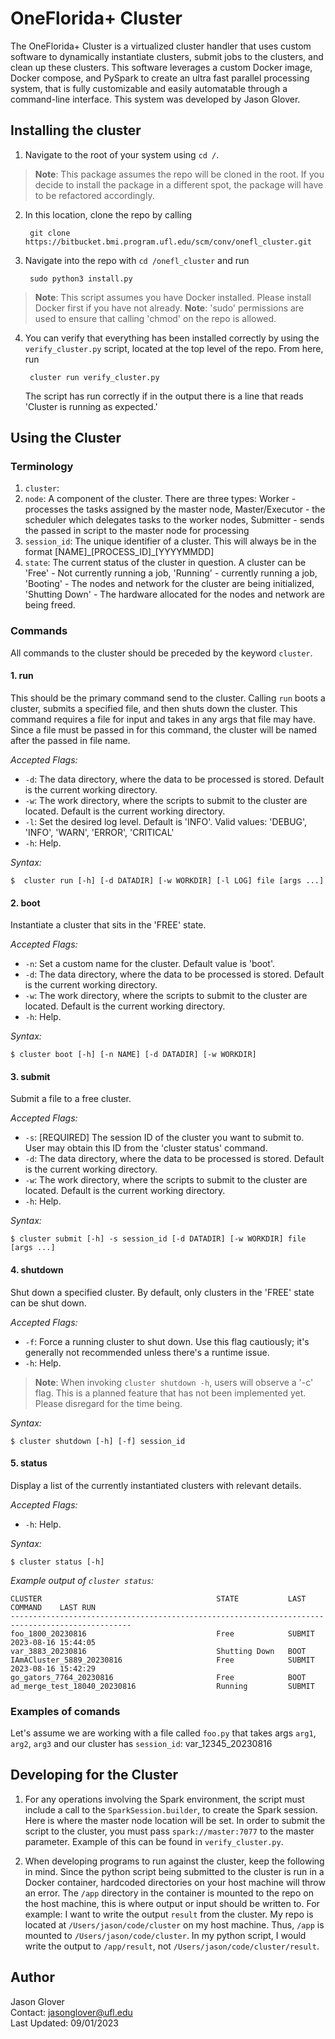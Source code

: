 # OneFlorida+ Cluster

The OneFlorida+ Cluster is a virtualized cluster handler that uses custom software to dynamically instantiate clusters, submit jobs to the clusters, and clean up these clusters. This software leverages a custom Docker image, Docker compose, and PySpark to create an ultra fast parallel processing system, that is fully customizable and easily automatable through a command-line interface. This system was developed by Jason Glover. <br>

## Installing the cluster

1. Navigate to the root of your system using `cd /`.
> **Note**: This package assumes the repo will be cloned in the root. If you decide to install the package in a different spot, the package will have to be refactored accordingly.
2. In this location, clone the repo by calling 
        
        git clone https://bitbucket.bmi.program.ufl.edu/scm/conv/onefl_cluster.git
3. Navigate into the repo with `cd /onefl_cluster` and run 

        sudo python3 install.py
> **Note**: This script assumes you have Docker installed. Please install Docker first if you have not already.
> **Note**: 'sudo' permissions are used to ensure that calling 'chmod' on the repo is allowed.
4. You can verify that everything has been installed correctly by using the `verify_cluster.py` script, located at the top level of the repo. From here, run

        cluster run verify_cluster.py
    The script has run correctly if in the output there is a line that reads 'Cluster is running as expected.'

## Using the Cluster

### Terminology

1. `cluster`:
2. `node`: A component of the cluster. There are three types: Worker - processes the tasks assigned by the master node, Master/Executor - the scheduler which delegates tasks to the worker nodes, Submitter - sends the passed in script to the master node for processing
3. `session_id`: The unique identifier of a cluster. This will always be in the format [NAME]\_[PROCESS_ID]\_[YYYYMMDD]
4. `state`: The current status of the cluster in question. A cluster can be 'Free' - Not currently running a job, 'Running' - currently running a job, 'Booting' - The nodes and network for the cluster are being initialized, 'Shutting Down' - The hardware allocated for the nodes and network are being freed.  

### Commands

All commands to the cluster should be preceded by the keyword `cluster`.

#### 1. run

This should be the primary command send to the cluster. Calling `run` boots a cluster, submits a specified file, and then shuts down the cluster. This command requires a file for input and takes in any args that file may have. Since a file must be passed in for this command, the cluster will be named after the passed in file name.

*Accepted Flags:*

- `-d`: The data directory, where the data to be processed is stored. Default is the current working directory.
- `-w`: The work directory, where the scripts to submit to the cluster are located. Default is the current working directory.
- `-l`: Set the desired log level. Default is 'INFO'. Valid values: 'DEBUG', 'INFO', 'WARN', 'ERROR', 'CRITICAL'
- `-h`: Help.

*Syntax:*

    $  cluster run [-h] [-d DATADIR] [-w WORKDIR] [-l LOG] file [args ...]

#### 2. boot

Instantiate a cluster that sits in the 'FREE' state.

*Accepted Flags:*

- `-n`: Set a custom name for the cluster. Default value is 'boot'.
- `-d`: The data directory, where the data to be processed is stored. Default is the current working directory.
- `-w`: The work directory, where the scripts to submit to the cluster are located. Default is the current working directory.
- `-h`: Help.

*Syntax:*

    $ cluster boot [-h] [-n NAME] [-d DATADIR] [-w WORKDIR]

#### 3. submit

Submit a file to a free cluster.

*Accepted Flags:*

- `-s`: [REQUIRED] The session ID of the cluster you want to submit to. User may obtain this ID from the 'cluster status' command.
- `-d`: The data directory, where the data to be processed is stored. Default is the current working directory.
- `-w`: The work directory, where the scripts to submit to the cluster are located. Default is the current working directory.
- `-h`: Help.

*Syntax:*

    $ cluster submit [-h] -s session_id [-d DATADIR] [-w WORKDIR] file [args ...]

#### 4. shutdown

Shut down a specified cluster. By default, only clusters in the 'FREE' state can be shut down.

*Accepted Flags:*

- `-f`: Force a running cluster to shut down. Use this flag cautiously; it's generally not recommended unless there's a runtime issue.
- `-h`: Help.

> **Note**: When invoking `cluster shutdown -h`, users will observe a '-c' flag. This is a planned feature that has not been implemented yet. Please disregard for the time being.

*Syntax:*

    $ cluster shutdown [-h] [-f] session_id

#### 5. status

Display a list of the currently instantiated clusters with relevant details.

*Accepted Flags:*

- `-h`: Help.

*Syntax:*

    $ cluster status [-h]

*Example output of `cluster status`:*

    CLUSTER                                       STATE           LAST COMMAND    LAST RUN           
    -------------------------------------------------------------------------------------------------
    foo_1800_20230816                             Free            SUBMIT          2023-08-16 15:44:05
    var_3883_20230816                             Shutting Down   BOOT
    IAmACluster_5889_20230816                     Free            SUBMIT          2023-08-16 15:42:29
    go_gators_7764_20230816                       Free            BOOT
    ad_merge_test_18040_20230816                  Running         SUBMIT

### Examples of comands

Let's assume we are working with a file called `foo.py` that takes args `arg1`, `arg2`, `arg3` and our cluster has `session_id`: var_12345_20230816


## Developing for the Cluster

1. For any operations involving the Spark environment, the script must include a call to the `SparkSession.builder`, to create the Spark session. Here is where the master node location will be set. In order to submit the script to the cluster, you must pass `spark://master:7077` to the master parameter. Example of this can be found in `verify_cluster.py`.

2. When developing programs to run against the cluster, keep the following in mind. Since the python script being submitted to the cluster is run in a Docker container, hardcoded directories on your host machine will throw an error. The `/app` directory in the container is mounted to the repo on the host machine, this is where output or input should be written to. For example: I want to write the output `result` from the cluster. My repo is located at `/Users/jason/code/cluster` on my host machine. Thus, `/app` is mounted to `/Users/jason/code/cluster`. In my python script, I would write the output to `/app/result`, not `/Users/jason/code/cluster/result`.

## Author

Jason Glover <br>
Contact: jasonglover@ufl.edu <br>
Last Updated: 09/01/2023